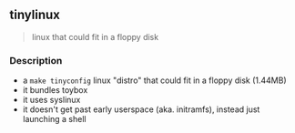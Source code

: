 ## tinylinux
> linux that could fit in a floppy disk
### Description
- a `make tinyconfig` linux "distro" that could fit in a floppy disk (1.44MB)
- it bundles toybox
- it uses syslinux
- it doesn't get past early userspace (aka. initramfs), instead just launching a shell
